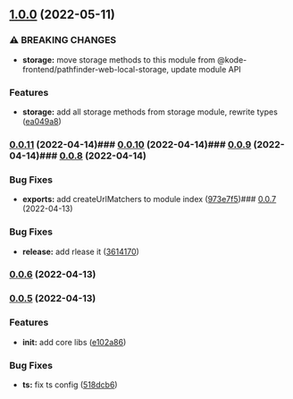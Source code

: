 

## [1.0.0](https://https//github.com/appKODE/pathfinder-web-core/compare/v0.0.11...v1.0.0) (2022-05-11)


### ⚠ BREAKING CHANGES

* **storage:** move storage methods to this module from
@kode-frontend/pathfinder-web-local-storage, update module API

### Features

* **storage:** add all storage methods from storage module, rewrite types ([ea049a8](https://https//github.com/appKODE/pathfinder-web-core/commit/ea049a85fecb2367dc56a99ee976d250d50d329b))

### [0.0.11](https://https//github.com/appKODE/pathfinder-web-core/compare/v0.0.10...v0.0.11) (2022-04-14)### [0.0.10](https://https//github.com/appKODE/pathfinder-web-core/compare/v0.0.9...v0.0.10) (2022-04-14)### [0.0.9](https://https//github.com/appKODE/pathfinder-web-core/compare/v0.0.8...v0.0.9) (2022-04-14)### [0.0.8](https://https//github.com/appKODE/pathfinder-web-core/compare/v0.0.7...v0.0.8) (2022-04-14)

### Bug Fixes

- **exports:** add createUrlMatchers to module index ([973e7f5](https://https//github.com/appKODE/pathfinder-web-core/commit/973e7f577a21c60547c80cbace7801b6e8085ec2))### [0.0.7](https://https//github.com/appKODE/pathfinder-web-core/compare/v0.0.6...v0.0.7) (2022-04-13)

### Bug Fixes

- **release:** add rlease it ([3614170](https://https//github.com/appKODE/pathfinder-web-core/commit/36141701a64a136926fcf76c598c50216d4535e7))

### [0.0.6](https://https//github.com/appKODE/pathfinder-web-core/compare/v0.0.6...v0.0.7) (2022-04-13)

### [0.0.5](https://https//github.com/appKODE/pathfinder-web-core/compare/v0.0.6...v0.0.7) (2022-04-13)

### Features

- **init:** add core libs ([e102a86](https://https//github.com/appKODE/pathfinder-web-core/commit/e102a8630f584011d54256a14d0f2b693cb7e113))

### Bug Fixes

- **ts:** fix ts config ([518dcb6](https://https//github.com/appKODE/pathfinder-web-core/commit/518dcb69cdf6e8a7090ea5be60ef45d6791b98ac))